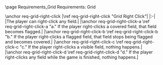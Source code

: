 \page Requirements_Grid Requirements: Grid

\anchor req-grid-right-click
|\ref req-grid-right-click "Grid Right Click"|
|:-|
|The player can right-click any field.|
|\anchor req-grid-right-click-a \ref req-grid-right-click-a "a." If the player right-clicks a covered field, that field becomes flagged.|
|\anchor req-grid-right-click-b \ref req-grid-right-click-b "b." If the player right-clicks a flagged field, that field stops being flagged and becomes covered.|
|\anchor req-grid-right-click-c \ref req-grid-right-click-c "c." If the player right-clicks a visible field, nothing happens.|
|\anchor req-grid-right-click-d \ref req-grid-right-click-d "d." If the player right-clicks any field while the game is finished, nothing happens.|
